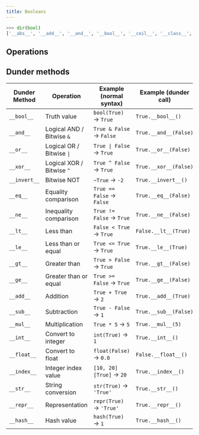 ```yaml
---
title: Booleans
---
```


```python
>>> dir(bool)
['__abs__', '__add__', '__and__', '__bool__', '__ceil__', '__class__', '__delattr__', '__dir__', '__divmod__', '__doc__', '__eq__', '__float__', '__floor__', '__floordiv__', '__format__', '__ge__', '__getattribute__', '__getnewargs__', '__gt__', '__hash__', '__index__', '__init__', '__init_subclass__', '__int__', '__invert__', '__le__', '__lshift__', '__lt__', '__mod__', '__mul__', '__ne__', '__neg__', '__new__', '__or__', '__pos__', '__pow__', '__radd__', '__rand__', '__rdivmod__', '__reduce__', '__reduce_ex__', '__repr__', '__rfloordiv__', '__rlshift__', '__rmod__', '__rmul__', '__ror__', '__round__', '__rpow__', '__rrshift__', '__rshift__', '__rsub__', '__rtruediv__', '__rxor__', '__setattr__', '__sizeof__', '__str__', '__sub__', '__subclasshook__', '__truediv__', '__trunc__', '__xor__', 'as_integer_ratio', 'bit_count', 'bit_length', 'conjugate', 'denominator', 'from_bytes', 'imag', 'numerator', 'real', 'to_bytes']
```

## Operations


## Dunder methods
| Dunder Method | Operation | Example (normal syntax)   | Example (dunder call) |
| --- | --- | --- | --- | 
| `__bool__`    | Truth value | `bool(True)` → `True`     | `True.__bool__()`     |
| `__and__`     | Logical AND / Bitwise `&` | `True & False` → `False`  | `True.__and__(False)` |
| `__or__` | Logical OR / Bitwise `\|` | `True \| False` → `True` | `True.__or__(False)` |
| `__xor__`     | Logical XOR / Bitwise `^` | `True ^ False` → `True`   | `True.__xor__(False)` |
| `__invert__`  | Bitwise NOT | `~True` → `-2`     | `True.__invert__()`   |
| `__eq__`      | Equality comparison       | `True == False` → `False` | `True.__eq__(False)`  |
| `__ne__`      | Inequality comparison     | `True != False` → `True`  | `True.__ne__(False)`  |
| `__lt__`      | Less than   | `False < True` → `True`   | `False.__lt__(True)`  |
| `__le__`      | Less than or equal | `True <= True` → `True`   | `True.__le__(True)`   |
| `__gt__`      | Greater than       | `True > False` → `True`   | `True.__gt__(False)`  |
| `__ge__`      | Greater than or equal     | `True >= False` → `True`  | `True.__ge__(False)`  |
| `__add__`     | Addition    | `True + True` → `2`       | `True.__add__(True)`  |
| `__sub__`     | Subtraction | `True - False` → `1`      | `True.__sub__(False)` |
| `__mul__`     | Multiplication     | `True * 5` → `5`   | `True.__mul__(5)`     |
| `__int__`     | Convert to integer | `int(True)` → `1`  | `True.__int__()`      |
| `__float__`   | Convert to float   | `float(False)` → `0.0`    | `False.__float__()`   |
| `__index__`   | Integer index value       | `[10, 20][True]` → `20`   | `True.__index__()`    |
| `__str__`     | String conversion  | `str(True)` → `'True'`    | `True.__str__()`      |
| `__repr__`    | Representation     | `repr(True)` → `'True'`   | `True.__repr__()`     |
| `__hash__`    | Hash value  | `hash(True)` → `1` | `True.__hash__()`     |
